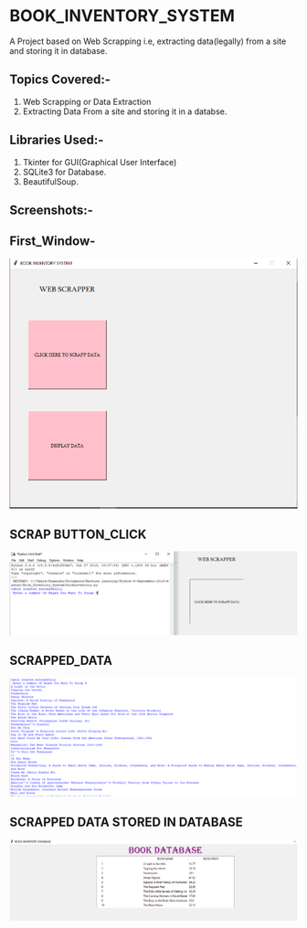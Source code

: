 # BOOK_INVENTORY_SYSTEM
A Project based on Web Scrapping i.e, extracting data(legally) from a site and storing it in database.

## Topics Covered:-
1. Web Scrapping or Data Extraction
2. Extracting Data From a site and storing it in a databse.

## Libraries Used:-
1. Tkinter for GUI(Graphical User Interface)
2. SQLite3 for Database.
3. BeautifulSoup.

## Screenshots:-

## First_Window-
![alt text](https://github.com/HIMANSHUSRIVASTVA/BOOK_INVENTORY_SYSTEM/blob/master/FIRST_WINDOW.PNG)

## SCRAP BUTTON_CLICK

![alt text](https://github.com/HIMANSHUSRIVASTVA/BOOK_INVENTORY_SYSTEM/blob/master/NUMBER_OF_PAGES_YOU_WANT_TO_SCRAP.PNG)

## SCRAPPED_DATA

![alt text](https://github.com/HIMANSHUSRIVASTVA/BOOK_INVENTORY_SYSTEM/blob/master/SCRAPPED_DATA.PNG)

## SCRAPPED DATA STORED IN DATABASE

![alt text](https://github.com/HIMANSHUSRIVASTVA/BOOK_INVENTORY_SYSTEM/blob/master/book_database.PNG)
